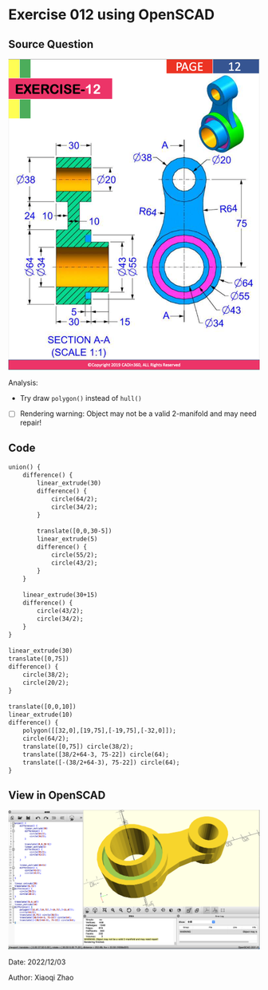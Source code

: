 # Exercise 012 using OpenSCAD

## Source Question

![ex_012_question](./ex_012_question.png)

Analysis:

- Try draw `polygon()` instead of `hull()`
- [ ] Rendering warning: Object may not be a valid 2-manifold and may need repair! 

## Code

```openscad
union() {
    difference() {
        linear_extrude(30)
        difference() {
            circle(64/2);
            circle(34/2);
        }

        translate([0,0,30-5])
        linear_extrude(5)
        difference() {
            circle(55/2);
            circle(43/2);
        }
    }

    linear_extrude(30+15)
    difference() {
        circle(43/2);
        circle(34/2);
    }
}

linear_extrude(30)
translate([0,75])
difference() {
    circle(38/2);
    circle(20/2);
}

translate([0,0,10])
linear_extrude(10)
difference() {
    polygon([[32,0],[19,75],[-19,75],[-32,0]]);
    circle(64/2);
    translate([0,75]) circle(38/2);
    translate([38/2+64-3, 75-22]) circle(64);
    translate([-(38/2+64-3), 75-22]) circle(64);
}
```

## View in OpenSCAD

![ex_012](./ex_012.png)

Date: 2022/12/03

Author: Xiaoqi Zhao